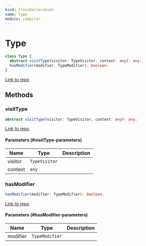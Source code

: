 ```yaml
---
kind: ClassDeclaration
name: Type
module: compiler
---
```


# Type

```ts
class Type {
  abstract visitType(visitor: TypeVisitor, context: any): any;
  hasModifier(modifier: TypeModifier): boolean;
}
```

[Link to repo](https://github.com/timdeschryver/angular/blob/master/packages/compiler/src/output/output_ast.ts#L19-L30)

## Methods

### visitType

```ts
abstract visitType(visitor: TypeVisitor, context: any): any;
```

[Link to repo](https://github.com/timdeschryver/angular/blob/master/packages/compiler/src/output/output_ast.ts#L25-L25)

#### Parameters (#visitType-parameters)

| Name    | Type          | Description |
| ------- | ------------- | ----------- |
| visitor | `TypeVisitor` |             |
| context | `any`         |             |

### hasModifier

```ts
hasModifier(modifier: TypeModifier): boolean;
```

[Link to repo](https://github.com/timdeschryver/angular/blob/master/packages/compiler/src/output/output_ast.ts#L27-L29)

#### Parameters (#hasModifier-parameters)

| Name     | Type           | Description |
| -------- | -------------- | ----------- |
| modifier | `TypeModifier` |             |
